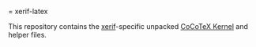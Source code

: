 = xerif-latex

This repository contains the
[xerif](https://github.com/transpect/xerif)-specific unpacked [CoCoTeX
Kernel](https://github.com/transpect/CoCoTeX) and helper files.
